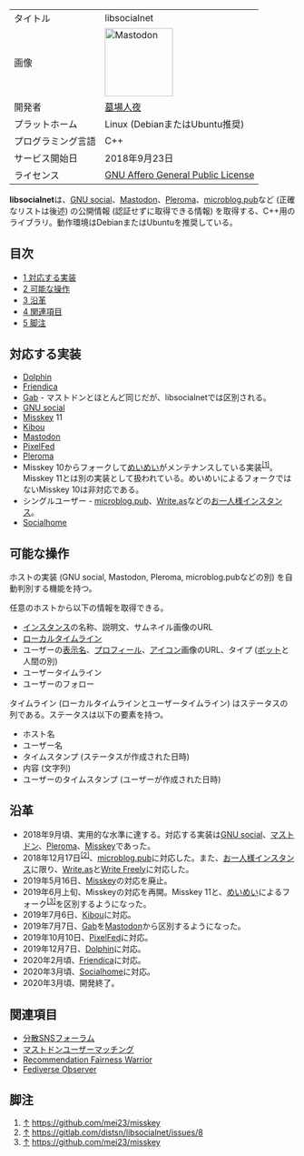 <div>

|                    |                                                                                                                                                                                                                                                                                                        |
|--------------------|--------------------------------------------------------------------------------------------------------------------------------------------------------------------------------------------------------------------------------------------------------------------------------------------------------|
| タイトル           | libsocialnet                                                                                                                                                                                                                                                                                           |
| 画像               | [<img src="/images/thumb/0/00/Mastodon_logo.png/120px-Mastodon_logo.png" srcset="/images/thumb/0/00/Mastodon_logo.png/180px-Mastodon_logo.png 1.5x, /images/0/00/Mastodon_logo.png 2x" width="120" height="120" alt="Mastodon" />](/%E3%83%95%E3%82%A1%E3%82%A4%E3%83%AB:Mastodon_logo.png "Mastodon") |
| 開発者             | [墓場人夜](/%E5%A2%93%E5%A0%B4%E4%BA%BA%E5%A4%9C "墓場人夜")                                                                                                                                                                                                                                           |
| プラットホーム     | Linux (DebianまたはUbuntu推奨)                                                                                                                                                                                                                                                                         |
| プログラミング言語 | C++                                                                                                                                                                                                                                                                                                    |
| サービス開始日     | 2018年9月23日                                                                                                                                                                                                                                                                                          |
| ライセンス         | [GNU Affero General Public License](/GNU_Affero_General_Public_License "GNU Affero General Public License")                                                                                                                                                                                            |

  
**libsocialnet**は、[GNU social](/GNU_social "GNU social")、[Mastodon](/Mastodon "Mastodon")、[Pleroma](/Pleroma "Pleroma")、[microblog.pub](/Microblog.pub "Microblog.pub")など (正確なリストは後述) の公開情報 (認証せずに取得できる情報) を取得する、C++用のライブラリ。動作環境はDebianまたはUbuntuを推奨している。

<div>

<div lang="ja" dir="ltr">

## 目次

</div>

-   [1 対応する実装](#.E5.AF.BE.E5.BF.9C.E3.81.99.E3.82.8B.E5.AE.9F.E8.A3.85)
-   [2 可能な操作](#.E5.8F.AF.E8.83.BD.E3.81.AA.E6.93.8D.E4.BD.9C)
-   [3 沿革](#.E6.B2.BF.E9.9D.A9)
-   [4 関連項目](#.E9.96.A2.E9.80.A3.E9.A0.85.E7.9B.AE)
-   [5 脚注](#.E8.84.9A.E6.B3.A8)

</div>

## 対応する実装

-   [Dolphin](/Dolphin "Dolphin")
-   [Friendica](/Friendica "Friendica")
-   [Gab](/Gab "Gab") - マストドンとほとんど同じだが、libsocialnetでは区別される。
-   [GNU social](/GNU_social "GNU social")
-   [Misskey](/Misskey "Misskey") 11
-   [Kibou](/Kibou "Kibou")
-   [Mastodon](/Mastodon "Mastodon")
-   [PixelFed](/PixelFed "PixelFed")
-   [Pleroma](/Pleroma "Pleroma")
-   Misskey 10からフォークして[めいめい](/%E3%82%81%E3%81%84%E3%82%81%E3%81%84 "めいめい")がメンテナンスしている実装<sup>[\[1\]](#cite_note-1)</sup>。Misskey 11とは別の実装として扱われている。めいめいによるフォークではないMisskey 10は非対応である。
-   シングルユーザー - [microblog.pub](/Microblog.pub "Microblog.pub")、[Write.as](/Write.as "Write.as")などの[お一人様インスタンス](/%E3%81%8A%E4%B8%80%E4%BA%BA%E6%A7%98%E3%82%A4%E3%83%B3%E3%82%B9%E3%82%BF%E3%83%B3%E3%82%B9 "お一人様インスタンス")。
-   [Socialhome](/Socialhome "Socialhome")

## 可能な操作

ホストの実装 (GNU social, Mastodon, Pleroma, microblog.pubなどの別) を自動判別する機能を持つ。

任意のホストから以下の情報を取得できる。

-   [インスタンス](/%E3%82%A4%E3%83%B3%E3%82%B9%E3%82%BF%E3%83%B3%E3%82%B9 "インスタンス")の名称、説明文、サムネイル画像のURL
-   [ローカルタイムライン](/%E3%83%AD%E3%83%BC%E3%82%AB%E3%83%AB%E3%82%BF%E3%82%A4%E3%83%A0%E3%83%A9%E3%82%A4%E3%83%B3 "ローカルタイムライン")
-   ユーザーの[表示名](/%E8%A1%A8%E7%A4%BA%E5%90%8D "表示名")、[プロフィール](/%E3%83%97%E3%83%AD%E3%83%95%E3%82%A3%E3%83%BC%E3%83%AB "プロフィール")、[アイコン](/%E3%82%A2%E3%82%A4%E3%82%B3%E3%83%B3 "アイコン")画像のURL、タイプ ([ボット](/Bot "Bot")と人間の別)
-   ユーザータイムライン
-   ユーザーのフォロー

タイムライン (ローカルタイムラインとユーザータイムライン) はステータスの列である。ステータスは以下の要素を持つ。

-   ホスト名
-   ユーザー名
-   タイムスタンプ (ステータスが作成された日時)
-   内容 (文字列)
-   ユーザーのタイムスタンプ (ユーザーが作成された日時)

## 沿革

-   2018年9月頃、実用的な水準に達する。対応する実装は[GNU social](/GNU_social "GNU social")、[マストドン](/Mastodon "Mastodon")、[Pleroma](/Pleroma "Pleroma")、[Misskey](/Misskey "Misskey")であった。
-   2018年12月17日<sup>[\[2\]](#cite_note-2)</sup>、[microblog.pub](/Microblog.pub "Microblog.pub")に対応した。また、[お一人様インスタンス](/%E3%81%8A%E4%B8%80%E4%BA%BA%E6%A7%98%E3%82%A4%E3%83%B3%E3%82%B9%E3%82%BF%E3%83%B3%E3%82%B9 "お一人様インスタンス")に限り、[Write.as](/Write.as "Write.as")と[Write Freely](/Write_Freely "Write Freely")に対応した。
-   2019年5月16日、[Misskey](/Misskey "Misskey")の対応を廃止。
-   2019年6月上旬、Misskeyの対応を再開。Misskey 11と、[めいめい](/%E3%82%81%E3%81%84%E3%82%81%E3%81%84 "めいめい")によるフォーク<sup>[\[3\]](#cite_note-3)</sup>を区別するようになった。
-   2019年7月6日、[Kibou](/Kibou "Kibou")に対応。
-   2019年7月7日、[Gab](/Gab "Gab")を[Mastodon](/Mastodon "Mastodon")から区別するようになった。
-   2019年10月10日、[PixelFed](/PixelFed "PixelFed")に対応。
-   2019年12月7日、[Dolphin](/Dolphin "Dolphin")に対応。
-   2020年2月頃、[Friendica](/Friendica "Friendica")に対応。
-   2020年3月頃、[Socialhome](/Socialhome "Socialhome")に対応。
-   2020年3月頃、開発終了。

## 関連項目

-   [分散SNSフォーラム](/%E5%88%86%E6%95%A3SNS%E3%83%95%E3%82%A9%E3%83%BC%E3%83%A9%E3%83%A0 "分散SNSフォーラム")
-   [マストドンユーザーマッチング](/%E3%83%9E%E3%82%B9%E3%83%88%E3%83%89%E3%83%B3%E3%83%A6%E3%83%BC%E3%82%B6%E3%83%BC%E3%83%9E%E3%83%83%E3%83%81%E3%83%B3%E3%82%B0 "マストドンユーザーマッチング")
-   [Recommendation Fairness Warrior](/Recommendation_Fairness_Warrior "Recommendation Fairness Warrior")
-   [Fediverse Observer](/Fediverse_Observer "Fediverse Observer")

## 脚注

<div>

1.  [↑](#cite_ref-1) <a href="https://github.com/mei23/misskey" rel="nofollow">https://github.com/mei23/misskey</a>
2.  [↑](#cite_ref-2) <a href="https://gitlab.com/distsn/libsocialnet/issues/8" rel="nofollow">https://gitlab.com/distsn/libsocialnet/issues/8</a>
3.  [↑](#cite_ref-3) <a href="https://github.com/mei23/misskey" rel="nofollow">https://github.com/mei23/misskey</a>

</div>

</div>
